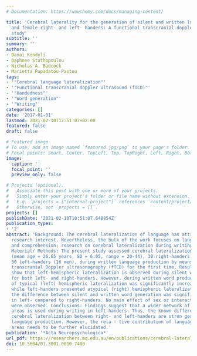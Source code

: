 ```yaml
---
# Documentation: https://wowchemy.com/docs/managing-content/

title: 'Cerebral laterality for the generation of silent and written language in male
  and female right- and left- handers: A functional transcranial doppler ultrasound
  study'
subtitle: ''
summary: ''
authors:
- Danai Kondyli
- Daphnee Stathopoulou
- Nicholas A. Badcock
- Marietta Papadatou-Pastou
tags:
- '"Cerebral language lateralization"'
- '"Functional transcranial doppler ultrasound (fTCD)"'
- '"Handedness"'
- '"Word generation"'
- '"Writing"'
categories: []
date: '2017-01-01'
lastmod: 2021-02-10T12:51:07+02:00
featured: false
draft: false

# Featured image
# To use, add an image named `featured.jpg/png` to your page's folder.
# Focal points: Smart, Center, TopLeft, Top, TopRight, Left, Right, BottomLeft, Bottom, BottomRight.
image:
  caption: ''
  focal_point: ''
  preview_only: false

# Projects (optional).
#   Associate this post with one or more of your projects.
#   Simply enter your project's folder or file name without extension.
#   E.g. `projects = ["internal-project"]` references `content/project/deep-learning/index.md`.
#   Otherwise, set `projects = []`.
projects: []
publishDate: '2021-02-10T10:51:07.648854Z'
publication_types:
- '2'
abstract: 'Background: The cerebral lateralization of language has attracted great
  research interest. Nevertheless, the bulk of the work focuses on language production
  and comprehension; research on cerebral lateralization during writing is limited.
  Material/ Methods: The present study assessed cerebral lateralization in 60 participants
  (mean age = 26.65 years, SD = 6.05, range = 20-44), 30 right-handers (14 men) and
  30 left-handers (16 men), during written language production by means of functional
  transcranial Doppler ultrasonography (fTCD) for the first time. Results: Findings
  show that left-hemispheric lateralization is observed during silent word production,
  for both left- and right-handers. However, during written word production, the degree
  of typical (left) hemispheric lateralization was significantly increased for right-handers,
  while left-handers presented atypical (right) hemispheric lateralization. Importantly,
  the difference between silent and written word generation was significantly higher
  in left- compared to right-handers. No main effect of sex or interactions with sex
  were observed. Conclusions: Findings suggest that a wider network of right-hemispheric
  areas is used during writing in left-handers. Thus, the known differen - ces in
  cerebral lateralization between right- and left-handers are stron ger during written
  language production. However, the rela - tive contribution of language and motor
  areas needs to be further elucidated.'
publication: '*Acta Neuropsychologica*'
url_pdf: https://researchers.mq.edu.au/en/publications/cerebral-laterality-for-the-generation-of-silent-and-written-lang
doi: 10.5604/01.3001.0010.7480
---
```

